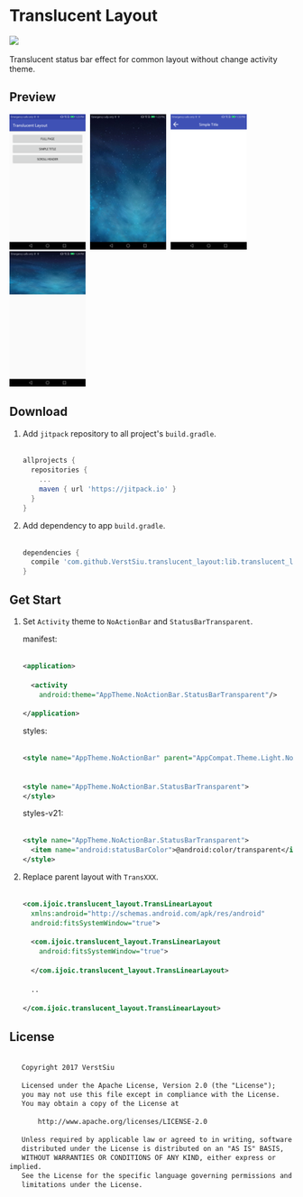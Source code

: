 
# Translucent Layout

[![](https://jitpack.io/v/VerstSiu/translucent_layout.svg)](https://jitpack.io/#VerstSiu/translucent_layout)

Translucent status bar effect for common layout without change activity theme.

## Preview

<img alt="main" src="screen_shots/main.png" width="135"/>&nbsp;
<img alt="main" src="screen_shots/full_page.jpg" width="135"/>&nbsp;
<img alt="main" src="screen_shots/simple_title.png" width="135"/>&nbsp;
<img alt="main" src="screen_shots/scroll_header.jpg" width="135"/>

## Download

1. Add `jitpack` repository to all project's `build.gradle`.
    
    ```gradle

    allprojects {
      repositories {
        ...
        maven { url 'https://jitpack.io' }
      }
    }

    ```

2. Add dependency to app `build.gradle`.
    
    ```gradle

    dependencies {
      compile 'com.github.VerstSiu.translucent_layout:lib.translucent_layout:1.1'
    }

    ```

## Get Start

1. Set `Activity` theme to `NoActionBar` and `StatusBarTransparent`.

    manifest:
    
    ```xml

    <application>

      <activity
        android:theme="AppTheme.NoActionBar.StatusBarTransparent"/>

    </application>

    ```

    styles:
    
    ```xml

    <style name="AppTheme.NoActionBar" parent="AppCompat.Theme.Light.NoActionBar"/>


    <style name="AppTheme.NoActionBar.StatusBarTransparent">
    </style>

    ```

    styles-v21:
    
    ```xml

    <style name="AppTheme.NoActionBar.StatusBarTransparent">
      <item name="android:statusBarColor">@android:color/transparent</item>
    </style>

    ```

2. Replace parent layout with `TransXXX`.
    
    ```xml

    <com.ijoic.translucent_layout.TransLinearLayout
      xmlns:android="http://schemas.android.com/apk/res/android"
      android:fitsSystemWindow="true">
    
      <com.ijoic.translucent_layout.TransLinearLayout
        android:fitsSystemWindow="true">
    
      </com.ijoic.translucent_layout.TransLinearLayout>

      ..

    </com.ijoic.translucent_layout.TransLinearLayout>

    ```

## License

```

   Copyright 2017 VerstSiu

   Licensed under the Apache License, Version 2.0 (the "License");
   you may not use this file except in compliance with the License.
   You may obtain a copy of the License at

       http://www.apache.org/licenses/LICENSE-2.0

   Unless required by applicable law or agreed to in writing, software
   distributed under the License is distributed on an "AS IS" BASIS,
   WITHOUT WARRANTIES OR CONDITIONS OF ANY KIND, either express or implied.
   See the License for the specific language governing permissions and
   limitations under the License.

```